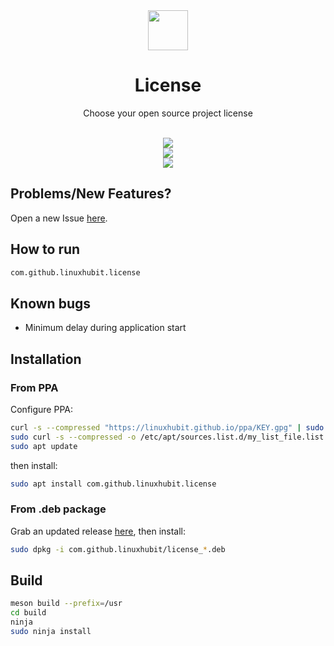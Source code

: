 <div align="center">
  <img src="https://i.imgur.com/eQ4FLtV.png" width="64">
  <h1 align="center">License</h1>
  <p align="center">Choose your open source project license</p>
</div>

<br/>

<div align="center">
   <a href="https://github.com/linuxhubit/license/blob/master/LICENSE">
    <img src="https://img.shields.io/badge/License-GPL--3.0-blue.svg">
   </a>
</div>

<div align="center">
    <img  src="https://github.com/linuxhubit/license/raw/master/data/screenshot-1.png"> <br>
    <img  src="https://github.com/linuxhubit/license/raw/master/data/screenshot-2.png">
</div>

## Problems/New Features?
Open a new Issue [here](https://github.com/linuxhubit/license/issues).

## How to run
```bash
com.github.linuxhubit.license
```

## Known bugs
- Minimum delay during application start

## Installation

### From PPA
Configure PPA:
```bash
curl -s --compressed "https://linuxhubit.github.io/ppa/KEY.gpg" | sudo apt-key add -
sudo curl -s --compressed -o /etc/apt/sources.list.d/my_list_file.list "https://linuxhubit.github.io/ppa/my_list_file.list"
sudo apt update
```
then install:
```bash
sudo apt install com.github.linuxhubit.license
```

### From .deb package
Grab an updated release [here](https://github.com/linuxhubit/license/releases), then install:

```bash
sudo dpkg -i com.github.linuxhubit/license_*.deb
```

## Build
```bash
meson build --prefix=/usr
cd build
ninja
sudo ninja install
```